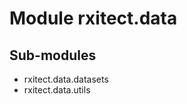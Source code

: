 Module rxitect.data
===================

Sub-modules
-----------
* rxitect.data.datasets
* rxitect.data.utils